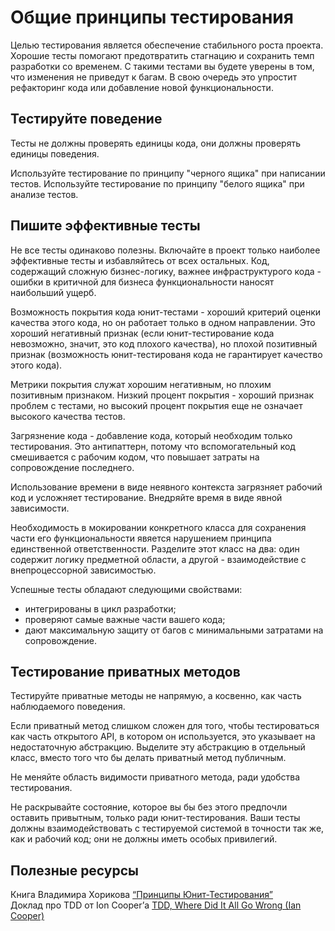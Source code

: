 # Общие принципы тестирования

Целью тестирования является обеспечение стабильного роста проекта. 
Хорошие тесты помогают предотвратить стагнацию и сохранить темп разработки со временем. С такими тестами вы будете уверены в том, что изменения не приведут к багам. 
В свою очередь это упростит рефакторинг кода или добавление новой функциональности.

## Тестируйте поведение

Тесты не должны проверять единицы кода, они должны проверять единицы поведения.

Используйте тестирование по принципу "черного ящика" при написании тестов. Используйте тестирование по принципу "белого ящика" при анализе тестов.

## Пишите эффективные тесты

Не все тесты одинаково полезны. Включайте в проект только наиболее эффективные тесты и избавляйтесь от всех остальных.
Код, содержащий сложную бизнес-логику, важнее инфраструктурого кода - ошибки в критичной для бизнеса функциональности наносят наибольший ущерб.

Возможность покрытия кода юнит-тестами - хороший критерий оценки качества этого кода, но он работает только в одном направлении. 
Это хороший негативный признак (если юнит-тестирование кода невозможно, значит, это код плохого качества), но плохой позитивный признак (возможность юнит-тестированя кода не гарантирует качество этого кода).

Метрики покрытия служат хорошим негативным, но плохим позитивным признаком. 
Низкий процент покрытия - хороший признак проблем с тестами, но высокий процент покрытия еще не означает высокого качества тестов.

Загрязнение кода - добавление кода, который необходим только тестирования. Это антипаттерн, потому что вспомогательный код смешивается с рабочим кодом, что повышает затраты на сопровождение последнего.

Использование времени в виде неявного контекста загрязняет рабочий код и усложняет тестирование. Внедряйте время в виде явной зависимости.

Необходимость в мокировании конкретного класса для сохранения части его функциональности явяется нарушением принципа единственной ответственности.
Разделите этот класс на два: один содержит логику предметной области, а другой - взаимодействие с внепроцессорной зависимостью.

Успешные тесты обладают следующими свойствами:
- интегрированы в цикл разработки;
- проверяют самые важные части вашего кода;
- дают максимальную защиту от багов с минимальными затратами на сопровождение.

## Тестирование приватных методов

Тестируйте приватные методы не напрямую, а косвенно, как часть наблюдаемого поведения.

Если приватный метод слишком сложен для того, чтобы тестироваться как часть открытого API, в котором он используется, это указывает на недостаточную абстракцию.
Выделите эту абстракцию в отдельный класс, вместо того что бы делать приватный метод публичным.

Не меняйте область видимости приватного метода, ради удобства тестирования.

Не раскрывайте состояние, которое вы бы без этого предпочли оставить привытным, только ради юнит-тестирования. 
Ваши тесты должны взаимодействовать с тестируемой системой в точности так же, как и рабочий код; они не должны иметь особых привилегий.

## Полезные ресурсы
Книга Владимира Хорикова [“Принципы Юнит-Тестирования”](https://www.piter.com/product/printsipy-yunit-testirovaniya)  
Доклад про TDD от Ion Cooper’а [TDD, Where Did It All Go Wrong (Ian Cooper)](https://youtu.be/EZ05e7EMOLM?si=yqwTM7NB-Bbum2TV)

